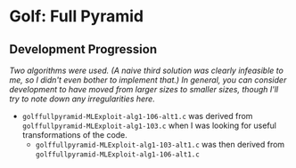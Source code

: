# Golf: Full Pyramid

## Development Progression

*Two algorithms were used. (A naive third solution was clearly infeasible to me, so I didn't even bother to implement that.) In general, you can consider development to have moved from larger sizes to smaller sizes, though I'll try to note down any irregularities here.*

* `golffullpyramid-MLExploit-alg1-106-alt1.c` was derived from `golffullpyramid-MLExploit-alg1-103.c` when I was looking for useful transformations of the code.
	* `golffullpyramid-MLExploit-alg1-103-alt1.c` was then derived from `golffullpyramid-MLExploit-alg1-106-alt1.c`